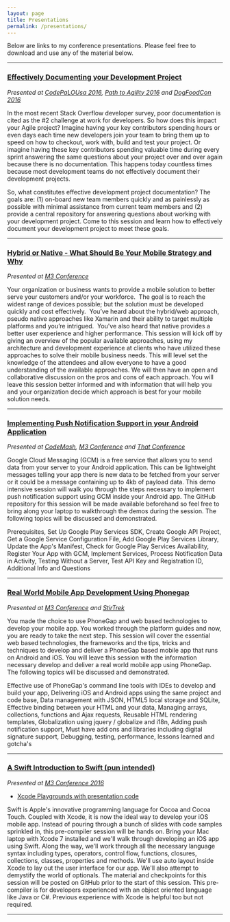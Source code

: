 ```yaml
---
layout: page
title: Presentations
permalink: /presentations/
---
```


Below are links to my conference presentations. Please feel free to download and use
any of the material below.

---

### [Effectively Documenting your Development Project](https://github.com/jkwuc89/Presentations/blob/master/Effectively%20Documenting%20your%20Development%20Project.pptx?raw=true)
*Presented at [CodePaLOUsa 2016](http://www.codepalousa.com), [Path to Agility 2016](http://www.thepathtoagility.com) and [DogFoodCon 2016](http://dogfoodcon.com)*

In the most recent Stack Overflow developer survey, poor documentation is cited as the #2 challenge at work for developers. So how does this impact your Agile project? Imagine having your key contributors spending hours or even days each time new developers join your team to bring them up to speed on how to checkout, work with, build and test your project. Or imagine having these key contributors spending valuable time during every sprint answering the same questions about your project over and over again because there is no documentation. This happens today countless times because most development teams do not effectively document their development projects.

So, what constitutes effective development project documentation? The goals are: (1) on-board new team members quickly and as painlessly as possible with minimal assistance from current team members and (2) provide a central repository for answering questions about working with your development project. Come to this session and learn how to effectively document your development project to meet these goals.

---

### [Hybrid or Native - What Should Be Your Mobile Strategy and Why](https://github.com/jkwuc89/Presentations/blob/master/Hybrid%20or%20Native%20Mobile%20App%20Strategy.pptx?raw=true)
*Presented at [M3 Conference](http://m3conf.com)*

Your organization or business wants to provide a mobile solution to better serve your customers and/or your workforce.  The goal is to reach the widest range of devices possible; but the solution must be developed quickly and cost effectively.  You’ve heard about the hybrid/web approach, pseudo native approaches like Xamarin and their ability to target multiple platforms and you’re intrigued.  You've also heard that native provides a better user experience and higher performance. This session will kick off by giving an overview of the popular available approaches, using my architecture and development experience at clients who have utilized these approaches to solve their mobile business needs. This will level set the knowledge of the attendees and allow everyone to have a good understanding of the available approaches. We will then have an open and collaborative discussion on the pros and cons of each approach. You will leave this session better informed and with information that will help you and your organization decide which approach is best for your mobile solution needs.

---

### [Implementing Push Notification Support in your Android Application](https://github.com/jkwuc89/Presentations/blob/master/Implementing%20Push%20Notification%20in%20Android.pptx?raw=true)
*Presented at [CodeMash](http://www.codemash.org), [M3 Conference](http://m3conf.com) and [That Conference](https://www.thatconference.com)*

Google Cloud Messaging (GCM) is a free service that allows you to send data from your server to your Android application.  This can be lightweight messages telling your app there is new data to be fetched from your server or it could be a message containing up to 4kb of payload data. This demo intensive session will walk you through the steps necessary to implement push notification support using GCM inside your Android app. The GitHub repository for this session will be made available beforehand so feel free to bring along your laptop to walkthrough the demos during the session. The following topics will be discussed and demonstrated.

Prerequisites, Set Up Google Play Services SDK, Create Google API Project, Get a Google Service Configuration File,
Add Google Play Services Library,
Update the App's Manifest,
Check for Google Play Services Availability,
Register Your App with GCM,
Implement Services,
Process Notification Data in Activity,
Testing Without a Server,
Test API Key and Registration ID,
Additional Info and Questions

---

### [Real World Mobile App Development Using Phonegap](https://github.com/jkwuc89/Presentations/blob/master/RealWorldMobileAppDevelopment.pptx?raw=true)
*Presented at [M3 Conference](http://m3conf.com) and [StirTrek](http://stirtrek.com)*

You made the choice to use PhoneGap and web based technologies to develop your mobile app. You worked through the platform guides and now, you are ready to take the next step. This session will cover the essential web based technologies, the frameworks and the tips, tricks and techniques to develop and deliver a PhoneGap based mobile app that runs on Android and iOS. You will leave this session with the information necessary develop and deliver a real world mobile app using PhoneGap. The following topics will be discussed and demonstrated.

Effective use of PhoneGap's command line tools with IDEs to develop and build your app,
Delivering iOS and Android apps using the same project and code base,
Data management with JSON, HTML5 local storage and SQLite,
Effective binding between your HTML and your data,
Managing arrays, collections, functions and Ajax requests,
Reusable HTML rendering templates,
Globalization using jquery / globalize and i18n,
Adding push notification support,
Must have add ons and libraries including digital signature support,
Debugging, testing, performance, lessons learned and gotcha's
 
---

### [A Swift Introduction to Swift (pun intended)](https://github.com/jkwuc89/Presentations/blob/master/A%20Swift%20Introduction%20to%20Swift.pptx?raw=true)
*Presented at [M3 Conference 2016](http://m3conf.com)*

 - [Xcode Playgrounds with presentation code](https://github.com/jkwuc89/SwiftPlaygrounds/tree/master/Swift%20Introduction%20to%20Swift)

Swift is Apple's innovative programming language for Cocoa and Cocoa Touch. Coupled with Xcode, it is now the ideal way to develop your iOS mobile app. Instead of pouring through a bunch of slides with code samples sprinkled in, this pre-compiler session will be hands on. Bring your Mac laptop with Xcode 7 installed and  we'll walk through developing an iOS app using Swift. Along the way, we'll work through all the necessary language syntax including types, operators, control flow, functions, closures, collections, classes, properties and methods. We'll use auto layout inside Xcode to lay out the user interface for our app. We'll also attempt to demystify the world of optionals. The material and checkpoints for this session will be posted on GitHub prior to the start of this session. This pre-compiler is for developers experienced with an object oriented language like Java or C#. Previous experience with Xcode is helpful too but not required.

---


